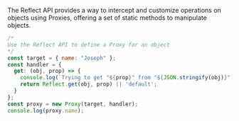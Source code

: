 The Reflect API provides a way to intercept and customize operations on objects using Proxies, offering a set of static methods to manipulate objects.

```js
/*
Use the Reflect API to define a Proxy for an object
*/
const target = { name: "Joseph" };
const handler = {
  get: (obj, prop) => {
    console.log(`Trying to get "${prop}" from "${JSON.stringify(obj)}"`)
    return Reflect.get(obj, prop) || 'default';
  }
};
const proxy = new Proxy(target, handler);
console.log(proxy.name);

```